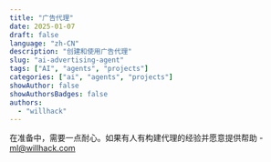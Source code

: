 ```yaml
---
title: "广告代理"
date: 2025-01-07
draft: false
language: "zh-CN"
description: "创建和使用广告代理"
slug: "ai-advertising-agent"
tags: ["AI", "agents", "projects"]
categories: ["ai", "agents", "projects"]
showAuthor: false
showAuthorsBadges: false
authors:
  - "willhack"
---
```


在准备中，需要一点耐心。如果有人有构建代理的经验并愿意提供帮助 - ml@willhack.com
